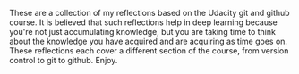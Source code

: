 These are a collection of my reflections based on the Udacity git and github course. 
It is believed that such reflections help in deep learning because you're not just 
accumulating knowledge, but you are taking time to think about the knowledge you have 
acquired and are acquiring as time goes on.
These reflections each cover a different section of the course, from version control
to git to github.
Enjoy.
